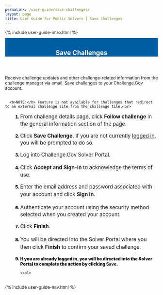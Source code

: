 ```yaml
---
permalink: /user-guide/save-challenges/
layout: page
title: User Guide for Public Solvers | Save Challenges 
---
```

<div class="row">
  <div class="col-sm-12">{% include user-guide-intro.html %}</div>
</div>
<div class="row" style="padding-top: 10px; padding-bottom: 30px;">
  <div class="col-sm-12" style="padding-top: 6px; background-color: #005ea2; color: #ffffff; text-align: center;">
    <h2>Save Challenges</h2>
  </div>
</div>
<div class="row">
  <div class="col-sm-7">
    <p>Receive challenge updates and other challenge-related information from the challenge manager via email.  Save challenges to your Challenge.Gov account.<br><br>

      <b>NOTE:</b> Feature is not available for challenges that redirect to an external challenge site from the challenge tile.<br>
  </p>
    <ol style="padding-left: 50px;">
      <li style="font-weight:900;"><span style="font-size: 1.06rem; line-height: 1.5; font-weight: 400;">From challenge details page, click <b>Follow challenge</b> in the general information section of the page. </span></li>
      <br>
     <li style="font-weight:900;"><span style="font-size: 1.06rem; line-height: 1.5; font-weight: 400;">Click <b>Save Challenge</b>. If you are not currently <a href="">logged in</a>, you will be prompted to do so.</span></li><br>
           <li style="font-weight:900;"><span style="font-size: 1.06rem; line-height: 1.5; font-weight: 400;">Log into Challenge.Gov Solver Portal.</span></li><br>
      <li style="font-weight:900;"><span style="font-size: 1.06rem; line-height: 1.5; font-weight: 400;">Click <b>Accept and Sign-in</b> to acknowledge the terms of use. </span></li><br>
      <li style="font-weight:900;"><span style="font-size: 1.06rem; line-height: 1.5; font-weight: 400;">Enter the email address and password associated with your account and click <b>Sign in</b>.</span></li><br>
      <li style="font-weight:900;"><span style="font-size: 1.06rem; line-height: 1.5; font-weight: 400;">Authenticate your account using the security method selected when you created your account.</span></li><br>
      <li style="font-weight:900;"><span style="font-size: 1.06rem; line-height: 1.5; font-weight: 400;">Click <b>Finish</b>.</span></li>
      <br>
      <li style="font-weight:900;"><span style="font-size: 1.06rem; line-height: 1.5; font-weight: 400;">You will be directed into the Solver Portal where you then click <b>Finish</b> to confirm your saved challenge.</span></li><br>
        <li style="font-weight:900;">If you are already logged in, you will be directed into the Solver Portal to complete the action by clicking <b>Save</b>.</li>

    </ol>
  </div>
  <div class="col-sm-1">&nbsp;</div>
  <div class="col-sm-4"> {% include user-guide-nav.html %} </div>
</div>

